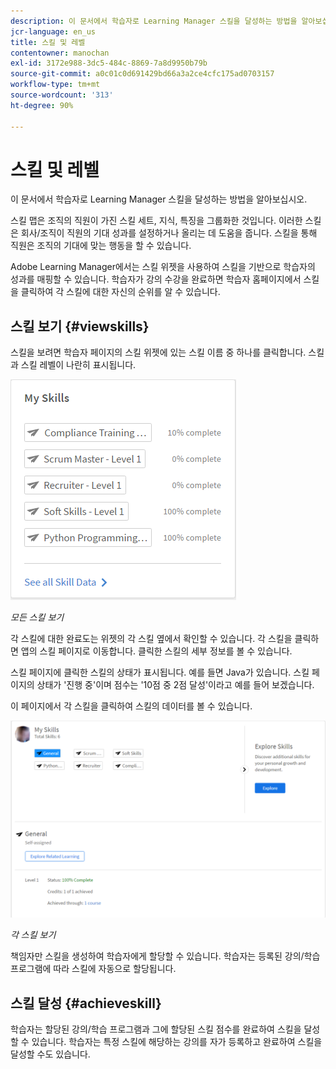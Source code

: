 ```yaml
---
description: 이 문서에서 학습자로 Learning Manager 스킬을 달성하는 방법을 알아보십시오.
jcr-language: en_us
title: 스킬 및 레벨
contentowner: manochan
exl-id: 3172e988-3dc5-484c-8869-7a8d9950b79b
source-git-commit: a0c01c0d691429bd66a3a2ce4cfc175ad0703157
workflow-type: tm+mt
source-wordcount: '313'
ht-degree: 90%

---
```


# 스킬 및 레벨

이 문서에서 학습자로 Learning Manager 스킬을 달성하는 방법을 알아보십시오.

스킬 맵은 조직의 직원이 가진 스킬 세트, 지식, 특징을 그룹화한 것입니다. 이러한 스킬은 회사/조직이 직원의 기대 성과를 설정하거나 올리는 데 도움을 줍니다. 스킬을 통해 직원은 조직의 기대에 맞는 행동을 할 수 있습니다.

Adobe Learning Manager에서는 스킬 위젯을 사용하여 스킬을 기반으로 학습자의 성과를 매핑할 수 있습니다. 학습자가 강의 수강을 완료하면 학습자 홈페이지에서 스킬을 클릭하여 각 스킬에 대한 자신의 순위를 알 수 있습니다.

## 스킬 보기 {#viewskills}

스킬을 보려면 학습자 페이지의 스킬 위젯에 있는 스킬 이름 중 하나를 클릭합니다. 스킬과 스킬 레벨이 나란히 표시됩니다.

![](assets/learner-skills1.png)

*모든 스킬 보기*

각 스킬에 대한 완료도는 위젯의 각 스킬 옆에서 확인할 수 있습니다. 각 스킬을 클릭하면 앱의 스킬 페이지로 이동합니다. 클릭한 스킬의 세부 정보를 볼 수 있습니다.

스킬 페이지에 클릭한 스킬의 상태가 표시됩니다. 예를 들면 Java가 있습니다. 스킬 페이지의 상태가 &#39;진행 중&#39;이며 점수는 &#39;10점 중 2점 달성&#39;이라고 예를 들어 보겠습니다.

이 페이지에서 각 스킬을 클릭하여 스킬의 데이터를 볼 수 있습니다.

![](assets/learner-skills2.png)

*각 스킬 보기*

책임자만 스킬을 생성하여 학습자에게 할당할 수 있습니다. 학습자는 등록된 강의/학습 프로그램에 따라 스킬에 자동으로 할당됩니다.

## 스킬 달성 {#achieveskill}

학습자는 할당된 강의/학습 프로그램과 그에 할당된 스킬 점수를 완료하여 스킬을 달성할 수 있습니다. 학습자는 특정 스킬에 해당하는 강의를 자가 등록하고 완료하여 스킬을 달성할 수도 있습니다.
